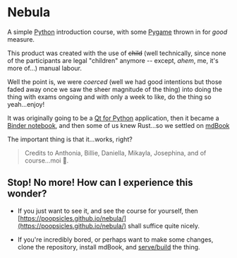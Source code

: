 # Nebula

A simple [Python](https://www.python.org/doc/essays/blurb/) introduction course, with some [Pygame](https://www.pygame.org/wiki/about) thrown in for *good* measure.

This product was created with the use of ~~child~~ (well technically, since none of the participants are legal "children" anymore -- except, *ahem*, me, it's more of...) manual labour.

Well the point is, we were *coerced* (well we had good intentions but those faded away once we saw the sheer magnitude of the thing) into doing the thing with exams ongoing and with only a week to like, do the thing so yeah...enjoy!

It was originally going to be a [Qt for Python](https://doc.qt.io/qtforpython/) application, then it became a [Binder notebook](https://jupyter.org/binder), and then some of us knew Rust...so we settled on [mdBook](https://rust-lang.github.io/mdBook/)

The important thing is that it...works, right?

> Credits to Anthonia, Billie, Daniella, Mikayla, Josephina, and of course...moi 🤪.

## Stop! No more! How can I experience this wonder?

- If you just want to see it, and see the course for yourself, then [https://poopsicles.github.io/nebula/](https://poopsicles.github.io/nebula/) shall suffice quite nicely.

- If you're incredibly bored, or perhaps want to make some changes, clone the repository, install mdBook, and [serve/build](https://rust-lang.github.io/mdBook/cli/index.html) the thing.
